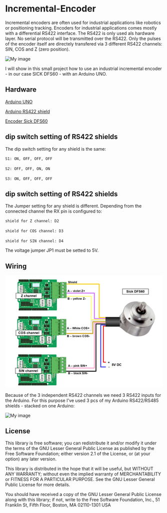 # Incremental-Encoder
Incremental encoders are often used for industrial applications like robotics or positioning tracking. Encoders for industrial applications comes mostly with a differential RS422 interface. The RS422 is only used als hardware layer. No serial protocol will be transmitted over the RS422. Only the pulses of the encoder itself are directely transfered via 3 different RS422 channels: SIN, COS and Z (zero position).

![My image](https://hackster.imgix.net/uploads/attachments/1067763/img_20200206_102637_xY8ei5e82d.jpg?auto=compress%2Cformat&w=680&h=510&fit=max)

I will show in this small project how to use an industrial incremental encoder - in our case SICK DFS60 - with an Arduino UNO. 


## Hardware

[Arduino UNO](https://store.arduino.cc/)

[Arduino RS422 shield](https://www.hwhardsoft.de/english/projects/rs485-arduino/)

[Encoder Sick DFS60](https://www.sick.com/de/en/encoders/incremental-encoders/dfs60/c/g244428)


## dip switch setting of RS422 shields

The dip switch setting for any shield is the same:
    
    S1: ON, OFF, OFF, OFF
    
    S2: OFF, OFF, ON, ON
    
    S3: ON, OFF, OFF, OFF
    


## dip switch setting of RS422 shields

The Jumper setting for any shield is different. Depending from the connected channel the RX pin is configured to:
    
    shield for Z channel: D2
    
    shield for COS channel: D3
    
    shield for SIN channel: D4
    

The voltage jumper JP1 must be setted to 5V.


## Wiring

![My image](https://github.com/HWHardsoft/Incremental-Encoder/blob/master/wiring/wiring_DFS60.jpg)

Because of the 3 independent RS422 channels we need 3 RS422 inputs for the Arduino. For this purpose I've used 3 pcs of my Arduino RS422/RS485 shields - stacked on one Arduino: 


![My image](https://hackster.imgix.net/uploads/attachments/1067753/img_20200206_110349_ZckkQ70oLG.jpg?auto=compress%2Cformat&w=680&h=510&fit=max)


## License

This library is free software; you can redistribute it and/or modify it under the terms of the GNU Lesser General Public License as published by the Free Software Foundation; either version 2.1 of the License, or (at your option) any later version.

This library is distributed in the hope that it will be useful, but WITHOUT ANY WARRANTY; without even the implied warranty of MERCHANTABILITY or FITNESS FOR A PARTICULAR PURPOSE. See the GNU Lesser General Public License for more details.

You should have received a copy of the GNU Lesser General Public License along with this library; if not, write to the Free Software Foundation, Inc., 51 Franklin St, Fifth Floor, Boston, MA 02110-1301 USA
